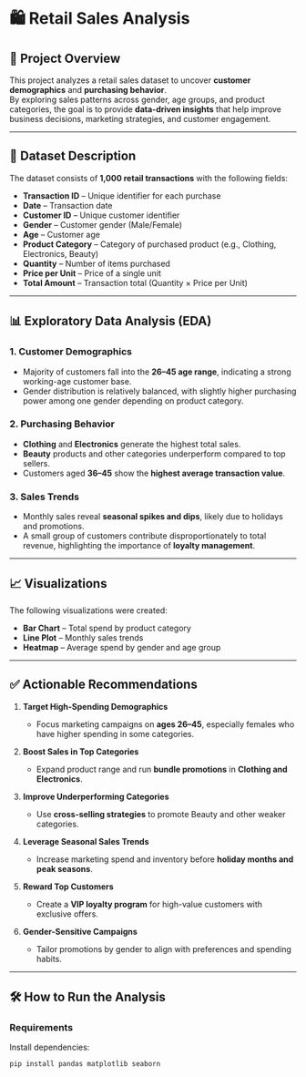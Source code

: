 # 🛍️ Retail Sales Analysis  

## 📌 Project Overview  
This project analyzes a retail sales dataset to uncover **customer demographics** and **purchasing behavior**.  
By exploring sales patterns across gender, age groups, and product categories, the goal is to provide **data-driven insights** that help improve business decisions, marketing strategies, and customer engagement.  

---

## 📂 Dataset Description  
The dataset consists of **1,000 retail transactions** with the following fields:  

- **Transaction ID** – Unique identifier for each purchase  
- **Date** – Transaction date  
- **Customer ID** – Unique customer identifier  
- **Gender** – Customer gender (Male/Female)  
- **Age** – Customer age  
- **Product Category** – Category of purchased product (e.g., Clothing, Electronics, Beauty)  
- **Quantity** – Number of items purchased  
- **Price per Unit** – Price of a single unit  
- **Total Amount** – Transaction total (Quantity × Price per Unit)  

---

## 📊 Exploratory Data Analysis (EDA)  

### 1. Customer Demographics  
- Majority of customers fall into the **26–45 age range**, indicating a strong working-age customer base.  
- Gender distribution is relatively balanced, with slightly higher purchasing power among one gender depending on product category.  

### 2. Purchasing Behavior  
- **Clothing** and **Electronics** generate the highest total sales.  
- **Beauty** products and other categories underperform compared to top sellers.  
- Customers aged **36–45** show the **highest average transaction value**.  

### 3. Sales Trends  
- Monthly sales reveal **seasonal spikes and dips**, likely due to holidays and promotions.  
- A small group of customers contribute disproportionately to total revenue, highlighting the importance of **loyalty management**.  

---

## 📈 Visualizations  
The following visualizations were created:  
- **Bar Chart** – Total spend by product category  
- **Line Plot** – Monthly sales trends  
- **Heatmap** – Average spend by gender and age group  

---

## ✅ Actionable Recommendations  

1. **Target High-Spending Demographics**  
   - Focus marketing campaigns on **ages 26–45**, especially females who have higher spending in some categories.  

2. **Boost Sales in Top Categories**  
   - Expand product range and run **bundle promotions** in **Clothing and Electronics**.  

3. **Improve Underperforming Categories**  
   - Use **cross-selling strategies** to promote Beauty and other weaker categories.  

4. **Leverage Seasonal Sales Trends**  
   - Increase marketing spend and inventory before **holiday months and peak seasons**.  

5. **Reward Top Customers**  
   - Create a **VIP loyalty program** for high-value customers with exclusive offers.  

6. **Gender-Sensitive Campaigns**  
   - Tailor promotions by gender to align with preferences and spending habits.  

---

## 🛠️ How to Run the Analysis  

### Requirements  
Install dependencies:  
```bash
pip install pandas matplotlib seaborn
